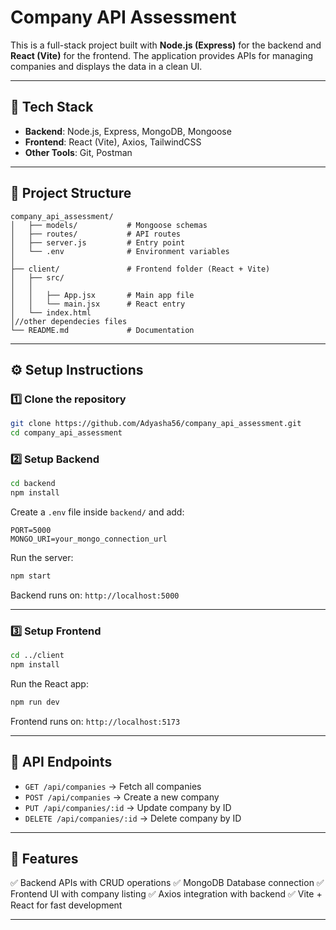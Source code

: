 # Company API Assessment

This is a full-stack project built with **Node.js (Express)** for the backend and **React (Vite)** for the frontend. The application provides APIs for managing companies and displays the data in a clean UI.

---

## 🚀 Tech Stack

* **Backend**: Node.js, Express, MongoDB, Mongoose
* **Frontend**: React (Vite), Axios, TailwindCSS
* **Other Tools**: Git, Postman

---

## 📂 Project Structure

```
company_api_assessment/
│   ├── models/           # Mongoose schemas
│   ├── routes/           # API routes
│   ├── server.js         # Entry point
│   └── .env              # Environment variables
│
├── client/               # Frontend folder (React + Vite)
│   ├── src/
│   │  
│   │   ├── App.jsx       # Main app file
│   │   └── main.jsx      # React entry
│   └── index.html
│//other dependecies files
└── README.md             # Documentation
```

---

## ⚙️ Setup Instructions

### 1️⃣ Clone the repository

```bash
git clone https://github.com/Adyasha56/company_api_assessment.git
cd company_api_assessment
```

### 2️⃣ Setup Backend

```bash
cd backend
npm install
```

Create a `.env` file inside `backend/` and add:

```
PORT=5000
MONGO_URI=your_mongo_connection_url
```

Run the server:

```bash
npm start
```

Backend runs on: `http://localhost:5000`

---

### 3️⃣ Setup Frontend

```bash
cd ../client
npm install
```

Run the React app:

```bash
npm run dev
```

Frontend runs on: `http://localhost:5173`

---

## 📡 API Endpoints

* `GET /api/companies` → Fetch all companies
* `POST /api/companies` → Create a new company
* `PUT /api/companies/:id` → Update company by ID
* `DELETE /api/companies/:id` → Delete company by ID

---

## 🌟 Features

✅ Backend APIs with CRUD operations
✅ MongoDB Database connection
✅ Frontend UI with company listing
✅ Axios integration with backend
✅ Vite + React for fast development

---


